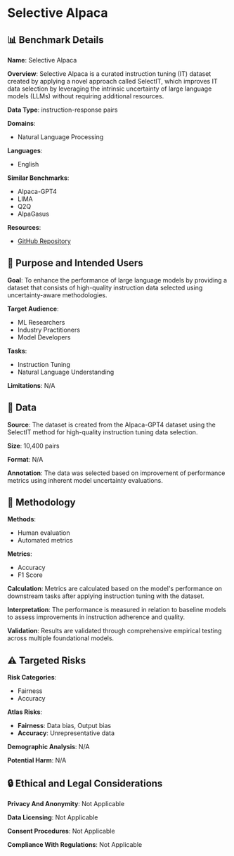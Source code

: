# Selective Alpaca

## 📊 Benchmark Details

**Name**: Selective Alpaca

**Overview**: Selective Alpaca is a curated instruction tuning (IT) dataset created by applying a novel approach called SelectIT, which improves IT data selection by leveraging the intrinsic uncertainty of large language models (LLMs) without requiring additional resources.

**Data Type**: instruction-response pairs

**Domains**:
- Natural Language Processing

**Languages**:
- English

**Similar Benchmarks**:
- Alpaca-GPT4
- LIMA
- Q2Q
- AlpaGasus

**Resources**:
- [GitHub Repository](https://github.com/Blue-Raincoat/SelectIT)

## 🎯 Purpose and Intended Users

**Goal**: To enhance the performance of large language models by providing a dataset that consists of high-quality instruction data selected using uncertainty-aware methodologies.

**Target Audience**:
- ML Researchers
- Industry Practitioners
- Model Developers

**Tasks**:
- Instruction Tuning
- Natural Language Understanding

**Limitations**: N/A

## 💾 Data

**Source**: The dataset is created from the Alpaca-GPT4 dataset using the SelectIT method for high-quality instruction tuning data selection.

**Size**: 10,400 pairs

**Format**: N/A

**Annotation**: The data was selected based on improvement of performance metrics using inherent model uncertainty evaluations.

## 🔬 Methodology

**Methods**:
- Human evaluation
- Automated metrics

**Metrics**:
- Accuracy
- F1 Score

**Calculation**: Metrics are calculated based on the model's performance on downstream tasks after applying instruction tuning with the dataset.

**Interpretation**: The performance is measured in relation to baseline models to assess improvements in instruction adherence and quality.

**Validation**: Results are validated through comprehensive empirical testing across multiple foundational models.

## ⚠️ Targeted Risks

**Risk Categories**:
- Fairness
- Accuracy

**Atlas Risks**:
- **Fairness**: Data bias, Output bias
- **Accuracy**: Unrepresentative data

**Demographic Analysis**: N/A

**Potential Harm**: N/A

## 🔒 Ethical and Legal Considerations

**Privacy And Anonymity**: Not Applicable

**Data Licensing**: Not Applicable

**Consent Procedures**: Not Applicable

**Compliance With Regulations**: Not Applicable

